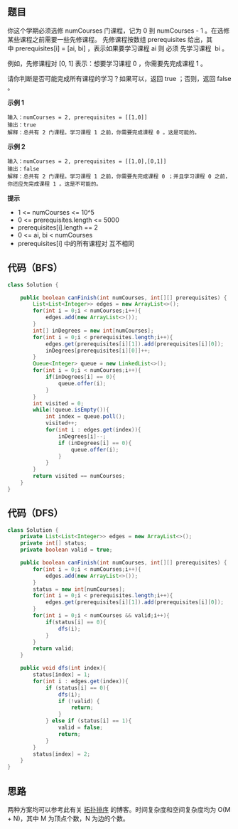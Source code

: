 ## 题目
你这个学期必须选修 numCourses 门课程，记为 0 到 numCourses - 1 。在选修某些课程之前需要一些先修课程。 先修课程按数组 prerequisites 给出，其中 prerequisites[i] = [ai, bi] ，表示如果要学习课程 ai 则 必须 先学习课程  bi 。

例如，先修课程对 [0, 1] 表示：想要学习课程 0 ，你需要先完成课程 1 。

请你判断是否可能完成所有课程的学习？如果可以，返回 true ；否则，返回 false 。

**示例 1**
```
输入：numCourses = 2, prerequisites = [[1,0]]
输出：true
解释：总共有 2 门课程。学习课程 1 之前，你需要完成课程 0 。这是可能的。
```

**示例 2**
```
输入：numCourses = 2, prerequisites = [[1,0],[0,1]]
输出：false
解释：总共有 2 门课程。学习课程 1 之前，你需要先完成​课程 0 ；并且学习课程 0 之前，你还应先完成课程 1 。这是不可能的。
```

**提示**
* 1 <= numCourses <= 10^5
* 0 <= prerequisites.length <= 5000
* prerequisites[i].length == 2
* 0 <= ai, bi < numCourses
* prerequisites[i] 中的所有课程对 互不相同

## 代码（BFS）
```JAVA
class Solution {

    public boolean canFinish(int numCourses, int[][] prerequisites) {
        List<List<Integer>> edges = new ArrayList<>();
        for(int i = 0;i < numCourses;i++){
            edges.add(new ArrayList<>());
        }
        int[] inDegrees = new int[numCourses];
        for(int i = 0;i < prerequisites.length;i++){
            edges.get(prerequisites[i][1]).add(prerequisites[i][0]);
            inDegrees[prerequisites[i][0]]++;
        }
        Queue<Integer> queue = new LinkedList<>();
        for(int i = 0;i < numCourses;i++){
            if(inDegrees[i] == 0){
                queue.offer(i);
            }
        }
        int visited = 0;
        while(!queue.isEmpty()){
            int index = queue.poll();
            visited++;
            for(int i : edges.get(index)){
                inDegrees[i]--;
                if (inDegrees[i] == 0){
                    queue.offer(i);
                }
            }
        }
        return visited == numCourses;
    }
}
```

## 代码（DFS）
```JAVA
class Solution {
    private List<List<Integer>> edges = new ArrayList<>();
    private int[] status;
    private boolean valid = true;

    public boolean canFinish(int numCourses, int[][] prerequisites) {
        for(int i = 0;i < numCourses;i++){
            edges.add(new ArrayList<>());
        }
        status = new int[numCourses];
        for(int i = 0;i < prerequisites.length;i++){
            edges.get(prerequisites[i][1]).add(prerequisites[i][0]);
        }
        for(int i = 0;i < numCourses && valid;i++){
            if(status[i] == 0){
                dfs(i);
            }
        }
        return valid;
    }

    public void dfs(int index){
        status[index] = 1;
        for(int i : edges.get(index)){
            if (status[i] == 0){
                dfs(i);
                if (!valid) {
                    return;
                }
            } else if (status[i] == 1){
                valid = false;
                return;
            }
        }
        status[index] = 2;
    }
}
```

## 思路

两种方案均可以参考此有关 [拓扑排序](https://my.oschina.net/lscherish/blog/4571161) 的博客。时间复杂度和空间复杂度均为 O(M + N)，其中 M 为顶点个数，N 为边的个数。

